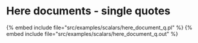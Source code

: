 # Here documents - single quotes

{% embed include file="src/examples/scalars/here_document_q.pl" %}
{% embed include file="src/examples/scalars/here_document_q.out" %}


